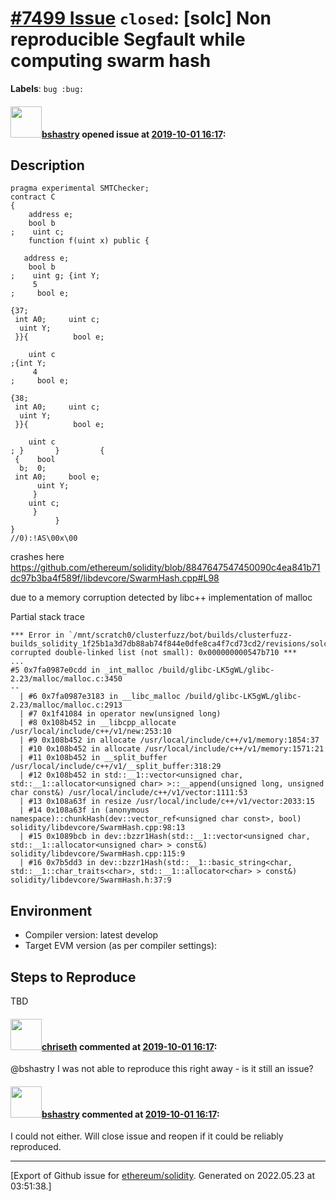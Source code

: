 # [\#7499 Issue](https://github.com/ethereum/solidity/issues/7499) `closed`: [solc] Non reproducible Segfault while computing swarm hash
**Labels**: `bug :bug:`


#### <img src="https://avatars.githubusercontent.com/u/2388185?v=4" width="50">[bshastry](https://github.com/bshastry) opened issue at [2019-10-01 16:17](https://github.com/ethereum/solidity/issues/7499):

## Description

```
pragma experimental SMTChecker;
contract C
{
    address e;
    bool b
;    uint c;
    function f(uint x) public {
 
   address e;
    bool b
;    uint g; {int Y;
     5 
;     bool e;   
   
{37;
 int A0;     uint c;
  uint Y;
 }}{          bool e;

    uint c    
;{int Y;
     4 
;     bool e;   
   
{38;
 int A0;     uint c;
  uint Y;
 }}{          bool e;

    uint c    
; }       }         {       
 {    bool 
  b;  0;
 int A0;     bool e;
      uint Y;
     }
    uint c;
     }
          }
}
//0):!AS\00x\00
```

crashes here https://github.com/ethereum/solidity/blob/8847647547450090c4ea841b71dc97b3ba4f589f/libdevcore/SwarmHash.cpp#L98

due to a memory corruption detected by libc++ implementation of malloc

Partial stack trace

```
*** Error in `/mnt/scratch0/clusterfuzz/bot/builds/clusterfuzz-builds_solidity_1f25b1a3d7db88ab74f844e0dfe8ca4f7cd73cd2/revisions/solc_noopt_ossfuzz': corrupted double-linked list (not small): 0x000000000547b710 ***
...
#5 0x7fa0987e0cdd in _int_malloc /build/glibc-LK5gWL/glibc-2.23/malloc/malloc.c:3450
--
  | #6 0x7fa0987e3183 in __libc_malloc /build/glibc-LK5gWL/glibc-2.23/malloc/malloc.c:2913
  | #7 0x1f41084 in operator new(unsigned long)
  | #8 0x108b452 in __libcpp_allocate /usr/local/include/c++/v1/new:253:10
  | #9 0x108b452 in allocate /usr/local/include/c++/v1/memory:1854:37
  | #10 0x108b452 in allocate /usr/local/include/c++/v1/memory:1571:21
  | #11 0x108b452 in __split_buffer /usr/local/include/c++/v1/__split_buffer:318:29
  | #12 0x108b452 in std::__1::vector<unsigned char, std::__1::allocator<unsigned char> >::__append(unsigned long, unsigned char const&) /usr/local/include/c++/v1/vector:1111:53
  | #13 0x108a63f in resize /usr/local/include/c++/v1/vector:2033:15
  | #14 0x108a63f in (anonymous namespace)::chunkHash(dev::vector_ref<unsigned char const>, bool) solidity/libdevcore/SwarmHash.cpp:98:13
  | #15 0x1089bcb in dev::bzzr1Hash(std::__1::vector<unsigned char, std::__1::allocator<unsigned char> > const&) solidity/libdevcore/SwarmHash.cpp:115:9
  | #16 0x7b5dd3 in dev::bzzr1Hash(std::__1::basic_string<char, std::__1::char_traits<char>, std::__1::allocator<char> > const&) solidity/libdevcore/SwarmHash.h:37:9
```

## Environment

- Compiler version: latest develop
- Target EVM version (as per compiler settings):

## Steps to Reproduce

TBD

#### <img src="https://avatars.githubusercontent.com/u/9073706?v=4" width="50">[chriseth](https://github.com/chriseth) commented at [2019-10-01 16:17](https://github.com/ethereum/solidity/issues/7499#issuecomment-625530126):

@bshastry I was not able to reproduce this right away - is it still an issue?

#### <img src="https://avatars.githubusercontent.com/u/2388185?v=4" width="50">[bshastry](https://github.com/bshastry) commented at [2019-10-01 16:17](https://github.com/ethereum/solidity/issues/7499#issuecomment-626309203):

I could not either. Will close issue and reopen if it could be reliably reproduced.


-------------------------------------------------------------------------------



[Export of Github issue for [ethereum/solidity](https://github.com/ethereum/solidity). Generated on 2022.05.23 at 03:51:38.]
